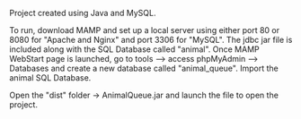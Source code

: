 Project created using Java and MySQL.

To run, download MAMP and set up a local server using either port 80 or 8080 for "Apache and Nginx" and port 3306 for "MySQL".
The jdbc jar file is included along with the SQL Database called "animal".
Once MAMP WebStart page is launched, go to tools --> access phpMyAdmin --> Databases and create a new database called "animal_queue". Import the animal SQL Database.

Open the "dist" folder -> AnimalQueue.jar and launch the file to open the project.
